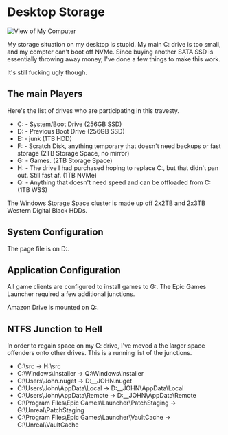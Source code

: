 # Desktop Storage

![View of My Computer](http://i.jhd5.net/2017/04/2017-04-26_20-13-32.png)

My storage situation on my desktop is stupid. My main C: drive is too small, and my compter can't boot off NVMe. Since buying another SATA SSD is essentially throwing away money, I've done a few things to make this work.

It's still fucking ugly though.

## The main Players

Here's the list of drives who are participating in this travesty.

* C: - System/Boot Drive (256GB SSD)
* D: - Previous Boot Drive (256GB SSD)
* E: - junk (1TB HDD)
* F: - Scratch Disk, anything temporary that doesn't need backups or fast storage (2TB Storage Space, no mirror)
* G: - Games. (2TB Storage Space)
* H: - The drive I had purchased hoping to replace C:, but that didn't pan out. Still fast af. (1TB NVMe)
* Q: - Anything that doesn't need speed and can be offloaded from C: (1TB WSS)

The Windows Storage Space cluster is made up off 2x2TB and 2x3TB Western Digital Black HDDs.

## System Configuration

The page file is on D:.

## Application Configuration

All game clients are configured to install games to G:. The Epic Games Launcher required a few additional junctions.

Amazon Drive is mounted on Q:.

## NTFS Junction to Hell

In order to regain space on my C: drive, I've moved a the larger space offenders onto other drives. This is a running list of the junctions.

* C:\src -> H:\src
* C:\Windows\Installer -> Q:\Windows\Installer
* C:\Users\John\.nuget -> D:\__JOHN\.nuget
* C:\Users\John\AppData\Local -> D:\__JOHN\AppData\Local
* C:\Users\John\AppData\Remote -> D:\__JOHN\AppData\Remote
* C:\Program Files\Epic Games\Launcher\PatchStaging -> G:\Unreal\PatchStaging
* C:\Program Files\Epic Games\Launcher\VaultCache -> G:\Unreal\VaultCache